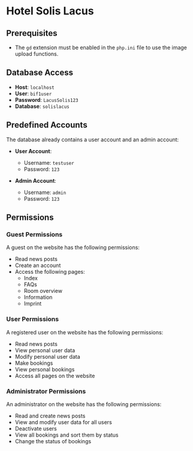 # Hotel Solis Lacus

## Prerequisites

- The `gd` extension must be enabled in the `php.ini` file to use the image upload functions.

## Database Access

- **Host**: `localhost`
- **User**: `bif1user`
- **Password**: `LacusSolis123`
- **Database**: `solislacus`

## Predefined Accounts

The database already contains a user account and an admin account:

- **User Account**: 
  - Username: `testuser`
  - Password: `123`
  
- **Admin Account**:
  - Username: `admin`
  - Password: `123`

## Permissions

### Guest Permissions

A guest on the website has the following permissions:

- Read news posts
- Create an account
- Access the following pages:
  - Index
  - FAQs
  - Room overview
  - Information
  - Imprint

### User Permissions

A registered user on the website has the following permissions:

- Read news posts
- View personal user data
- Modify personal user data
- Make bookings
- View personal bookings
- Access all pages on the website

### Administrator Permissions

An administrator on the website has the following permissions:

- Read and create news posts
- View and modify user data for all users
- Deactivate users
- View all bookings and sort them by status
- Change the status of bookings
